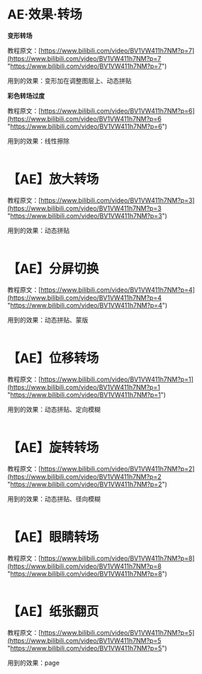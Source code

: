 # AE·效果·转场

**变形转场**

教程原文：[https://www.bilibili.com/video/BV1VW411h7NM?p=7](https://www.bilibili.com/video/BV1VW411h7NM?p=7 "https://www.bilibili.com/video/BV1VW411h7NM?p=7")

用到的效果：变形加在调整图层上、动态拼贴

**彩色转场过度**

教程原文：[https://www.bilibili.com/video/BV1VW411h7NM?p=6](https://www.bilibili.com/video/BV1VW411h7NM?p=6 "https://www.bilibili.com/video/BV1VW411h7NM?p=6")

用到的效果：线性擦除

|   |
| - |

# 【AE】放大转场

教程原文：[https://www.bilibili.com/video/BV1VW411h7NM?p=3](https://www.bilibili.com/video/BV1VW411h7NM?p=3 "https://www.bilibili.com/video/BV1VW411h7NM?p=3")

用到的效果：动态拼贴

|   |
| - |

# 【AE】分屏切换

教程原文：[https://www.bilibili.com/video/BV1VW411h7NM?p=4](https://www.bilibili.com/video/BV1VW411h7NM?p=4 "https://www.bilibili.com/video/BV1VW411h7NM?p=4")

用到的效果：动态拼贴、蒙版

|   |
| - |

# 【AE】位移转场

教程原文：[https://www.bilibili.com/video/BV1VW411h7NM?p=1](https://www.bilibili.com/video/BV1VW411h7NM?p=1 "https://www.bilibili.com/video/BV1VW411h7NM?p=1")

用到的效果：动态拼贴、定向模糊

|   |
| - |

# 【AE】旋转转场

教程原文：[https://www.bilibili.com/video/BV1VW411h7NM?p=2](https://www.bilibili.com/video/BV1VW411h7NM?p=2 "https://www.bilibili.com/video/BV1VW411h7NM?p=2")

用到的效果：动态拼贴、径向模糊

|   |
| - |

# 【AE】眼睛转场

教程原文：[https://www.bilibili.com/video/BV1VW411h7NM?p=8](https://www.bilibili.com/video/BV1VW411h7NM?p=8 "https://www.bilibili.com/video/BV1VW411h7NM?p=8")

|   |
| - |

# 【AE】纸张翻页

教程原文：[https://www.bilibili.com/video/BV1VW411h7NM?p=5](https://www.bilibili.com/video/BV1VW411h7NM?p=5 "https://www.bilibili.com/video/BV1VW411h7NM?p=5")

用到的效果：page
